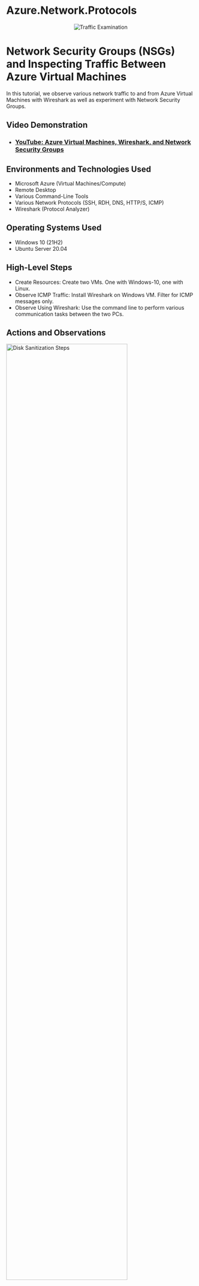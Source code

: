 # Azure.Network.Protocols
<p align="center">
<img src="https://i.imgur.com/Ua7udoS.png" alt="Traffic Examination"/> 
</p>

<h1>Network Security Groups (NSGs) and Inspecting Traffic Between Azure Virtual Machines</h1>
In this tutorial, we observe various network traffic to and from Azure Virtual Machines with Wireshark as well as experiment with Network Security Groups. <br />


<h2>Video Demonstration</h2>

- ### [YouTube: Azure Virtual Machines, Wireshark, and Network Security Groups](https://www.youtube.com)

<h2>Environments and Technologies Used</h2>

- Microsoft Azure (Virtual Machines/Compute)
- Remote Desktop
- Various Command-Line Tools
- Various Network Protocols (SSH, RDH, DNS, HTTP/S, ICMP)
- Wireshark (Protocol Analyzer)

<h2>Operating Systems Used </h2>

- Windows 10 (21H2)
- Ubuntu Server 20.04

<h2>High-Level Steps</h2>

- Create Resources: Create two VMs.  One with Windows-10, one with Linux.  
- Observe ICMP Traffic:  Install Wireshark on Windows VM.  Filter for ICMP messages only.
- Observe Using Wireshark:  Use the command line to perform various communication tasks between the two PCs.

<h2>Actions and Observations</h2>

<p>
<img src="https://i.imgur.com/JxPwNaD.png" height="80%" width="80%" alt="Disk Sanitization Steps"/>
</p>
<p>
Resourse group: Pandora with two VMs (Win-10 and Linux).
</p>
<br />

<p>
<img src="https://i.imgur.com/fSfT6Vi.png" height="80%" width="80%" alt="Disk Sanitization Steps"/>
</p>
<p>
Win-10 spamming everything.
</p>
<br />

<p>
<img src="https://i.imgur.com/49ZPSqp.png" height="80%" width="80%" alt="Disk Sanitization Steps"/>
</p>
Filtering only for icmp traffic using Wireshark.
</p>
<br />

<p>
<img src="https://i.imgur.com/SXFYoHd.png" height="80%" width="80%" alt="Disk Sanitization Steps"/>
</p>
<p>
Using perpetual ping on CMD line.
</p>
<br />
<p>
<img src="https://i.imgur.com/cWxx0Ay.png" height="80%" width="80%" alt="Disk Sanitization Steps"/>
</p>
<p>
Creating new security rule on Azure to stop pings.
</p>
<br />https://i.imgur.com/cWxx0Ay.png
